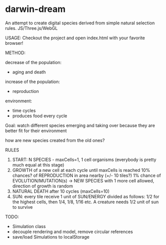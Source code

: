 darwin-dream
============

An attempt to create digital species derived from simple natural selection rules. JS/Three.js/WebGL

USAGE:
  Checkout the project and open index.html with your favorite browser!


METHOD:

decrease of the population:
- aging and death

increase of the population:
- reproduction

environment:
- time cycles
- produces food every cycle

Goal: watch different species emerging and taking over because they are better fit for their environment

how are new species created from the old ones?

RULES
1) START: N SPECIES - maxCells=1, 1 cell organisms (everybody is pretty much equal at this stage)
2) GROWTH of a new cell at each cycle until maxCells is reached
   10% chances? of REPRODUCTION in area nearby (+/- 10 tiles?)
   1% chance of EVOLUTION/MUTATION(s) -> NEW SPECIES with 1 more cell allowed, direction of growth is random
3) NATURAL DEATH after 10 cycles (maxCells=10) 
4) SUN: every tile receive 1 unit of SUN/ENERGY divided as follows:
1/2 for the highest cells, then 1/4, 1/8, 1/16 etc.
A creature needs 1/2 unit of sun to survive


TODO:
- Simulation class
- decouple rendering and model, remove circular references
- save/load Simulations to localStorage
